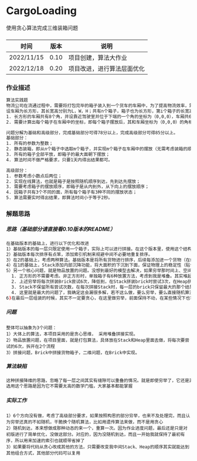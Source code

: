 # CargoLoading
使用贪心算法完成三维装箱问题

### 

| 时间       | 版本 | 说明                       |
| ---------- | ---- | -------------------------- |
| 2022/11/15 | 0.10 | 项目创建，算法大作业       |
| 2022/12/18 | 0.20 | 项目改进，进行算法层面优化 |

### 作业描述

```bash
算法实践题
物流公司在流通过程中，需要将打包完毕的箱子装入到一个货车的车厢中，为了提高物流效率，需要将车厢尽量填满，显然，车厢如果能被100%填满是最优的，但通常认为，车厢能够填满85%，可认为装箱是比较优化的。
设车厢为长方形，其长宽高分别为L，W，H；共有n个箱子，箱子也为长方形，第i个箱子的长宽高为li，wi，hi（n个箱子的体积总和是要远远大于车厢的体积），做以下假设和要求：
1. 长方形的车厢共有8个角，并设靠近驾驶室并位于下端的一个角的坐标为（0,0,0），车厢共6个面，其中长的4个面，以及靠近驾驶室的面是封闭的，只有一个面是开着的，用于工人搬运箱子；
2. 需要计算出每个箱子在车厢中的坐标，即每个箱子摆放后，其和车厢坐标为（0,0,0）的角相对应的角在车厢中的坐标，并计算车厢的填充率。

问题分解为基础和高级部分，完成基础部分可得78分以上，完成高级部分可得85分以上。
基础部分：
1. 所有的参数为整数；
2. 静态装箱，即从n个箱子中选取m个箱子，并实现m个箱子在车厢中的摆放（无需考虑装箱的顺序，即不需要考虑箱子从内向外，从下向上这种在车厢中的装箱顺序）；
3. 所有的箱子全部平放，即箱子的最大面朝下摆放；
4. 算法时间不做严格要求，只要1天内得出结果都可。

高级部分：
1. 参数考虑小数点后两位；
2. 实现在线算法，也就是箱子是按照随机顺序到达，先到达先摆放；
3. 需要考虑箱子的摆放顺序，即箱子是从内到外，从下向上的摆放顺序；
4. 因箱子共有3个不同的面，所有每个箱子有3种不同的摆放状态；
5. 算法需要实时得出结果，即算法时间小于等于2秒。
```

### 解题思路

##### 思路（基础部分请直接看0.10版本的README）

```bash
在基础版本的基础上，进行以下优化和改进
1）基础版本的每一层只限定使用一个箱子，实际上可以进行拼接。在这个版本里，使用这个结构来代替箱子进行Stack、Heap、Block的拼接，称为Brick
2）基础版本每次排序有点笨，添加索引机制来规避中间不必要地重复排序。
3）在2的基础上，考虑两种算法。基础版本是将所有货物进行排序，后续每添加进一个货物（在线版本），可以直接用索引插入，不排序。 另一个思路就是放弃排序，不贪心，直接按照随机走，就是随机，这个作为第二个版本
4）在1的基础上，Stack添加内部沉降功能，将大面积的下沉到下面，保证物理上的稳定性（贴合实际）
5）另一个核心问题，就是物品放置的问题。没想到最好的模型去解决，如果穷举那时间上、空间上代价也很大。那么，采用这种策略：（基础版本中，将大的那面默认为底面）
  1. 正方形的不需要考虑。非正方形时，单独箱子有6种放置方法，考虑到我是堆叠。其实堆起来只需要考虑3种（在第三维空间），然后在平面上再考虑2种（在二维空间），刚好对上，所以，Stack中需要穷举3种，Heap需要穷举2种
  2. 上述穷举将每次拼装Brick尝试6次，降低到，在Stack拼装brick时尝试3次，在Heap拼接brick时尝试2次。其实这个时候依然代价很爆炸，虽然可能导致局部最优，但依然需要削减这个计算量
  3. Stack不保留所有尝试次数，在每次拼接Stack时，每一层的brick只保留最大的那个结果。Heap同理
  4. 这里就是最大的问题了，我确定这会漏很多解，若不这么做，要么穷举，要么直接随机算法，就是随机选一个放置方法，然后迭代这个过程，去碰最优解。这个可以用遗传算法来做，这一步我就不实现了，因为上述过程已经很复杂了
6)在最后一层组装的时候，其实不一定要贪心，在这里做穷举，前面保持不动，在某些情况下也可能跳出局部最优解
```



##### 问题

```
整体可以抽象为3个问题：
1）大体上的算法，本项目采用的是贪心思维， 采用堆叠拼接实现。
2）物品放置问题，在项目里面，就是打包算法，具体放在Stack和Heap里面去做，将每次要尝试的6次，拆开在2个流程
3）拼接问题，Brick中拼接货物箱子，二维问题，在Brick中实现。
```



##### 算法缺陷

```bash
这种拼接降维的思路，忽略了每一层之间其实有缝隙可以重叠的情况。就是即使穷举了，它还是漏解。
选用这个思路是因为它不需要太高的数学门槛，大家基本都能掌握
```



##### 实际工作

```
1）6个方向没有做，考虑了高级部分要求，如果按照构思的部分穷举，也来不及处理完，而且认为穷举还真的不如随机，干脆换个随机算法，比如用遗传算法来做，而不是用贪心
2）随机到达，本来想做成那种动态的来一个，重算一次。因为作业进度问题，最后还是只是对初版进行了简单优化，没做这部分。对应的，因为没随机到达，而且一开始我就保持了最初有序，所以用来加速的索引也就顺带省掉了
3）如果要将代码从贪心改成其他的方法，只需要改变我中间Stack、Heap的顺序其实就能达到其他组合方式，其他部分代码可以复用
```

